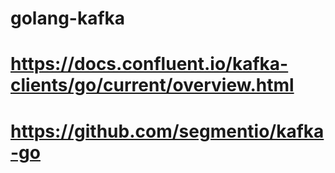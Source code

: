 # golang-kafka

# https://docs.confluent.io/kafka-clients/go/current/overview.html
# https://github.com/segmentio/kafka-go